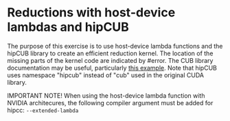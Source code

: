 # Reductions with host-device lambdas and hipCUB

The purpose of this exercise is to use host-device lambda functions and the hipCUB library to create an efficient reduction kernel. The location of the missing parts of the kernel code are indicated by #error. The CUB library documentation may be useful, particularly [this example](https://nvlabs.github.io/cub/classcub_1_1_block_reduce.html#a7632bd9c8950dd6a3528ca99fa3f0890). Note that hipCUB uses namespace "hipcub" instead of "cub" used in the original CUDA library.

IMPORTANT NOTE! When using the host-device lambda function with NVIDIA architecures, the following compiler argument must be added for hipcc: `--extended-lambda`
